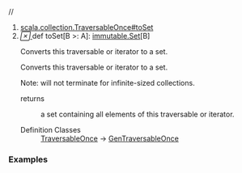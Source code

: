 //
<ol>
<li><a href="https://www.scala-lang.org/api/2.12.3/scala/collection/mutable/ArrayBuffer.html#toSet[B>:A]:scala.collection.immutable.Set[B]">scala.collection.TraversableOnce#toSet</a></li>
<li name="scala.collection.TraversableOnce#toSet" visbl="pub" class="indented0 " data-isabs="false" fullcomment="yes" group="Ungrouped"> <a id="toSet[B>:A]:scala.collection.immutable.Set[B]"></a><a id="toSet[B>:A]:immutable.Set[B]"></a> <span class="permalink"> <a href="../../../scala/collection/mutable/ArrayBuffer.html#toSet[B>:A]:scala.collection.immutable.Set[B]" title="Permalink"> <i class="material-icons"></i> </a> </span> <span class="modifier_kind"> <span class="modifier"></span> <span class="kind">def</span> </span> <span class="symbol"> <span class="name">toSet</span><span class="tparams">[<span name="B">B &gt;: <span class="extype" name="scala.collection.mutable.ArrayBuffer.A">A</span></span>]</span><span class="result">: <a href="../immutable/Set.html" class="extype" name="scala.collection.immutable.Set">immutable.Set</a>[<span class="extype" name="scala.collection.TraversableOnce.toSet.B">B</span>]</span> </span> <p class="shortcomment cmt">Converts this traversable or iterator to a set.</p>
 <div class="fullcomment">
  <div class="comment cmt">
   <p>Converts this traversable or iterator to a set.</p>
   <p> Note: will not terminate for infinite-sized collections.</p>
  </div>
  <dl class="paramcmts block">
   <dt>
    returns
   </dt>
   <dd class="cmt">
    <p>a set containing all elements of this traversable or iterator.</p>
   </dd>
  </dl>
  <dl class="attributes block"> 
   <dt>
    Definition Classes
   </dt>
   <dd>
    <a href="../TraversableOnce.html" class="extype" name="scala.collection.TraversableOnce">TraversableOnce</a> → 
    <a href="../GenTraversableOnce.html" class="extype" name="scala.collection.GenTraversableOnce">GenTraversableOnce</a>
   </dd>
  </dl>
 </div> </li>
        </ol>


### Examples















